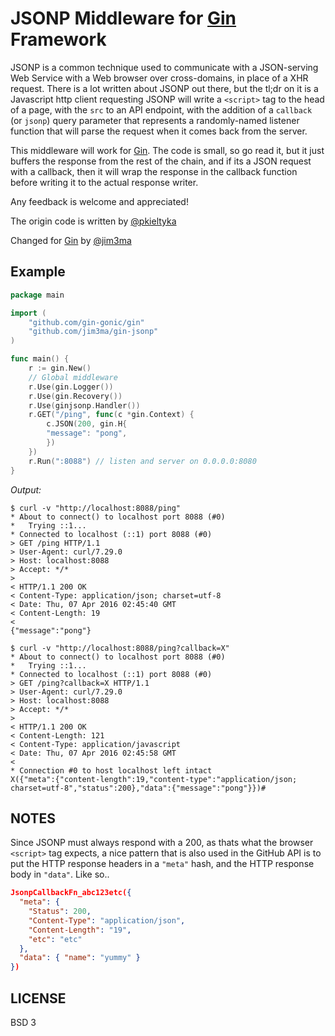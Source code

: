 # JSONP Middleware for [Gin](https://github.com/gin-gonic/gin) Framework

JSONP is a common technique used to communicate with a JSON-serving Web Service with a
Web browser over cross-domains, in place of a XHR request. There is a lot written about
JSONP out there, but the tl;dr on it is a Javascript http client requesting JSONP
will write a `<script>` tag to the head of a page, with the `src` to an API endpoint,
with the addition of a `callback` (or `jsonp`) query parameter that represents a
randomly-named listener function that will parse the request when it comes back from
the server.

This middleware will work for [Gin](https://github.com/gin-gonic/gin). The code
is small, so go read it, but it just buffers the response from the rest of the chain,
and if its a JSON request with a callback, then it will wrap the response in the callback
function before writing it to the actual response writer.

Any feedback is welcome and appreciated!

The origin code is written by [@pkieltyka](https://github.com/pkieltyka)

Changed for [Gin](https://github.com/gin-gonic/gin) by [@jim3ma](https://github.com/jim3ma)

## Example

```go
package main

import (
	"github.com/gin-gonic/gin"
	"github.com/jim3ma/gin-jsonp"
)

func main() {
	r := gin.New()
	// Global middleware
	r.Use(gin.Logger())
	r.Use(gin.Recovery())
	r.Use(ginjsonp.Handler())
	r.GET("/ping", func(c *gin.Context) {
		c.JSON(200, gin.H{
		"message": "pong",
		})
	})
	r.Run(":8088") // listen and server on 0.0.0.0:8080
}
```

*Output:*

```
$ curl -v "http://localhost:8088/ping"
* About to connect() to localhost port 8088 (#0)
*   Trying ::1...
* Connected to localhost (::1) port 8088 (#0)
> GET /ping HTTP/1.1
> User-Agent: curl/7.29.0
> Host: localhost:8088
> Accept: */*
> 
< HTTP/1.1 200 OK
< Content-Type: application/json; charset=utf-8
< Date: Thu, 07 Apr 2016 02:45:40 GMT
< Content-Length: 19
< 
{"message":"pong"}

$ curl -v "http://localhost:8088/ping?callback=X"
* About to connect() to localhost port 8088 (#0)
*   Trying ::1...
* Connected to localhost (::1) port 8088 (#0)
> GET /ping?callback=X HTTP/1.1
> User-Agent: curl/7.29.0
> Host: localhost:8088
> Accept: */*
> 
< HTTP/1.1 200 OK
< Content-Length: 121
< Content-Type: application/javascript
< Date: Thu, 07 Apr 2016 02:45:58 GMT
< 
* Connection #0 to host localhost left intact
X({"meta":{"content-length":19,"content-type":"application/json; charset=utf-8","status":200},"data":{"message":"pong"}})#
```

## NOTES

Since JSONP must always respond with a 200, as thats what the browser `<script>`
tag expects, a nice pattern that is also used in the GitHub API is to put the HTTP
response headers in a `"meta"` hash, and the HTTP response body in `"data"`. Like so..

```json
JsonpCallbackFn_abc123etc({
  "meta": {
    "Status": 200,
    "Content-Type": "application/json",
    "Content-Length": "19",
    "etc": "etc"
  },
  "data": { "name": "yummy" }
})
```

## LICENSE

BSD 3

